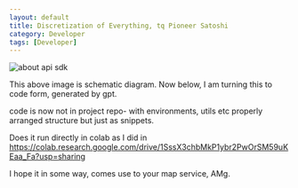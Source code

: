 ```yaml
---
layout: default
title: Discretization of Everything, tq Pioneer Satoshi
category: Developer
tags: [Developer]
---
```


![about api sdk](https://user-images.githubusercontent.com/11883023/161394976-5e6e4a52-d88d-4c90-aacc-38eb3e8e5527.png)

This above image is schematic diagram. Now below, I am turning this to code form, generated by gpt.

code is now not in project repo- with environments, utils etc properly arranged structure but just as snippets.
<script src="https://gist.github.com/sbibek086/2c505c6a7567c6bff8cc266e93b5472e.js"></script>

Does it run directly in colab as I did in https://colab.research.google.com/drive/1SssX3chbMkP1ybr2PwOrSM59uKEaa_Fa?usp=sharing

I hope it in some way, comes use to your map service, AMg.
